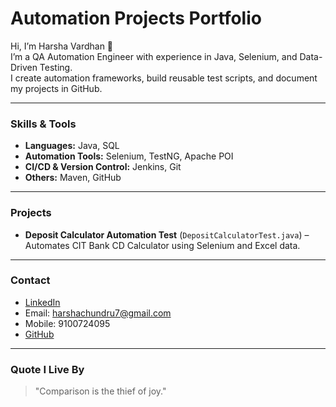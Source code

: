 # Automation Projects Portfolio

Hi, I’m Harsha Vardhan 👋  
I’m a QA Automation Engineer with experience in Java, Selenium, and Data-Driven Testing.  
I create automation frameworks, build reusable test scripts, and document my projects in GitHub.

---

### Skills & Tools
- **Languages:** Java, SQL  
- **Automation Tools:** Selenium, TestNG, Apache POI  
- **CI/CD & Version Control:** Jenkins, Git  
- **Others:** Maven, GitHub

---

### Projects
- **Deposit Calculator Automation Test** (`DepositCalculatorTest.java`) – Automates CIT Bank CD Calculator using Selenium and Excel data.

---

### Contact
- [LinkedIn](https://www.linkedin.com/in/harsha-vardhan-8004461a2)  
- Email: harshachundru7@gmail.com  
- Mobile: 9100724095  
- [GitHub](https://github.com/Harsha-vardhan-7)

---

### Quote I Live By
> "Comparison is the thief of joy."
